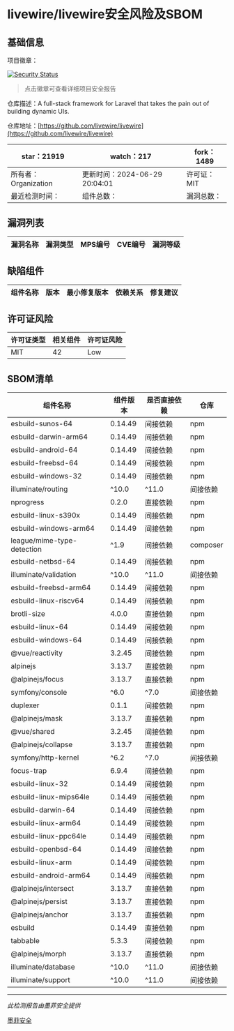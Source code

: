# livewire/livewire安全风险及SBOM

## 基础信息

项目徽章：

[![Security Status](https://www.murphysec.com/platform3/v31/badge/1807136514833936384.svg)](https://www.murphysec.com/console/report/1692967165772980224/1807136514833936384)

> 点击徽章可查看详细项目安全报告

仓库描述：A full-stack framework for Laravel that takes the pain out of building dynamic UIs.

仓库地址：[https://github.com/livewire/livewire](https://github.com/livewire/livewire)

| star：21919 | watch：217 | fork：1489 |
| ----------- | -------------- | ------------ |
| 所有者：Organization | 更新时间：2024-06-29 20:04:01 | 许可证：MIT |
| 最近检测时间： | 组件总数： | 漏洞总数： |




## 漏洞列表

| 漏洞名称 | 漏洞类型 | MPS编号 | CVE编号 | 漏洞等级 |
| ------- | ------ | ------- | ------ | ----- |





## 缺陷组件

| 组件名称 | 版本 | 最小修复版本 | 依赖关系 | 修复建议 |
| -------- | ---- | ------------ | -------- | -------- |





## 许可证风险

| 许可证类型 | 相关组件 | 许可证风险 |
| ---------- | -------- | ---------- |
|MIT|42|Low|




## SBOM清单

| 组件名称 | 组件版本 | 是否直接依赖 | 仓库 |
| -------- | -------- | ------------ | ---- |
|esbuild-sunos-64|0.14.49|间接依赖|npm|
|esbuild-darwin-arm64|0.14.49|间接依赖|npm|
|esbuild-android-64|0.14.49|间接依赖|npm|
|esbuild-freebsd-64|0.14.49|间接依赖|npm|
|esbuild-windows-32|0.14.49|间接依赖|npm|
|illuminate/routing|^10.0|^11.0|间接依赖|composer|
|nprogress|0.2.0|直接依赖|npm|
|esbuild-linux-s390x|0.14.49|间接依赖|npm|
|esbuild-windows-arm64|0.14.49|间接依赖|npm|
|league/mime-type-detection|^1.9|间接依赖|composer|
|esbuild-netbsd-64|0.14.49|间接依赖|npm|
|illuminate/validation|^10.0|^11.0|间接依赖|composer|
|esbuild-freebsd-arm64|0.14.49|间接依赖|npm|
|esbuild-linux-riscv64|0.14.49|间接依赖|npm|
|brotli-size|4.0.0|直接依赖|npm|
|esbuild-linux-64|0.14.49|间接依赖|npm|
|esbuild-windows-64|0.14.49|间接依赖|npm|
|@vue/reactivity|3.2.45|间接依赖|npm|
|alpinejs|3.13.7|直接依赖|npm|
|@alpinejs/focus|3.13.7|直接依赖|npm|
|symfony/console|^6.0|^7.0|间接依赖|composer|
|duplexer|0.1.1|间接依赖|npm|
|@alpinejs/mask|3.13.7|直接依赖|npm|
|@vue/shared|3.2.45|间接依赖|npm|
|@alpinejs/collapse|3.13.7|直接依赖|npm|
|symfony/http-kernel|^6.2|^7.0|间接依赖|composer|
|focus-trap|6.9.4|间接依赖|npm|
|esbuild-linux-32|0.14.49|间接依赖|npm|
|esbuild-linux-mips64le|0.14.49|间接依赖|npm|
|esbuild-darwin-64|0.14.49|间接依赖|npm|
|esbuild-linux-arm64|0.14.49|间接依赖|npm|
|esbuild-linux-ppc64le|0.14.49|间接依赖|npm|
|esbuild-openbsd-64|0.14.49|间接依赖|npm|
|esbuild-linux-arm|0.14.49|间接依赖|npm|
|esbuild-android-arm64|0.14.49|间接依赖|npm|
|@alpinejs/intersect|3.13.7|直接依赖|npm|
|@alpinejs/persist|3.13.7|直接依赖|npm|
|@alpinejs/anchor|3.13.7|直接依赖|npm|
|esbuild|0.14.49|直接依赖|npm|
|tabbable|5.3.3|间接依赖|npm|
|@alpinejs/morph|3.13.7|直接依赖|npm|
|illuminate/database|^10.0|^11.0|间接依赖|composer|
|illuminate/support|^10.0|^11.0|间接依赖|composer|


------

*此检测报告由墨菲安全提供*

[墨菲安全](www.murphysec.com)